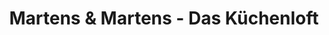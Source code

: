 ---
title: "Martens & Martens - Das Küchenloft"
url: /homburg/martens-und-martens-das-kuechenloft/
shop: Küchen
---